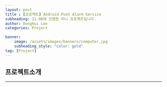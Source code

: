 ```yaml
---
layout: post
title : [프로젝트] Android Push Alarm Service
subheading: 21.08에 진행한 미니 프로젝트입니다.
author: Donghui Lee
categories: Project

banner:
    image: /assets/images/banners/computer.jpg
    subheading_style: "color: gold"
tag: [Project]
---
```

## 프로젝트소개

---

